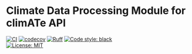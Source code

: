 # Climate Data Processing Module for climATe API

[![CI](https://github.com/ilgatto88/climate_data_processor/actions/workflows/test.yml/badge.svg)](https://github.com/ilgatto88/climate_data_processor/actions/workflows/test.yml) [![codecov](https://codecov.io/github/ilgatto88/climate_data_processor/branch/master/graph/badge.svg?token=CG91QI9FRV)](https://codecov.io/github/ilgatto88/climate_api) [![Ruff](https://img.shields.io/endpoint?url=https://raw.githubusercontent.com/charliermarsh/ruff/main/assets/badge/v2.json)](https://github.com/astral-sh/ruff) [![Code style: black](https://img.shields.io/badge/code%20style-black-000000.svg)](https://github.com/psf/black)  
[![License: MIT](https://img.shields.io/badge/license-MIT-blue)](https://opensource.org/license/mit/)

